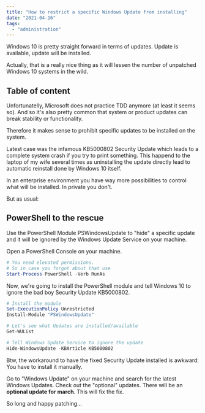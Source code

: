 ```yaml
---
title: "How to restrict a specific Windows Update from installing"
date: "2021-04-16"
tags: 
  - "administration"
---
```


Windows 10 is pretty straight forward in terms of updates. Update is available, update will be installed.

Actually, that is a really nice thing as it will lessen the number of unpatched Windows 10 systems in the wild.

<!--more-->
## Table of content 


Unfortunatelly, Microsoft does not practice TDD anymore (at least it seems so). And so it's also pretty common that system or product updates can break stability or functionality.

Therefore it makes sense to prohibit specific updates to be installed on the system.

Latest case was the infamous KB5000802 Security Update which leads to a complete system crash if you try to print something. This happend to the laptop of my wife several times as uninstalling the update directly lead to automatic reinstall done by Windows 10 itself.

In an enterprise environment you have way more possibilities to control what will be installed. In private you don't.

But as usual:

## PowerShell to the rescue

Use the PowerShell Module PSWindowsUpdate to "hide" a specific update and it will be ignored by the Windows Update Service on your machine.

Open a PowerShell Console on your machine.

```powershell
# You need elevated permissions. 
# So in case you forgot about that use
Start-Process PowerShell -Verb RunAs 
```

Now, we're going to install the PowerShell module and tell Windows 10 to ignore the bad boy Security Update KB5000802.

```powershell
# Install the module 
Set-ExecutionPolicy Unrestricted
Install-Module "PSWindowsUpdate"

# Let's see what Updates are installed/available 
Get-WUList 

# Tell Windows Update Service to ignore the update
Hide-WindowsUpdate -KBArticle KB5000802 
```

Btw, the workaround to have the fixed Security Update installed is awkward: You have to install it manually.

Go to "Windows Update" on your machine and search for the latest Windows Updates. Check out the "optional" updates. There will be an **optional update for march**. This will fix the fix.

So long and happy patching...
